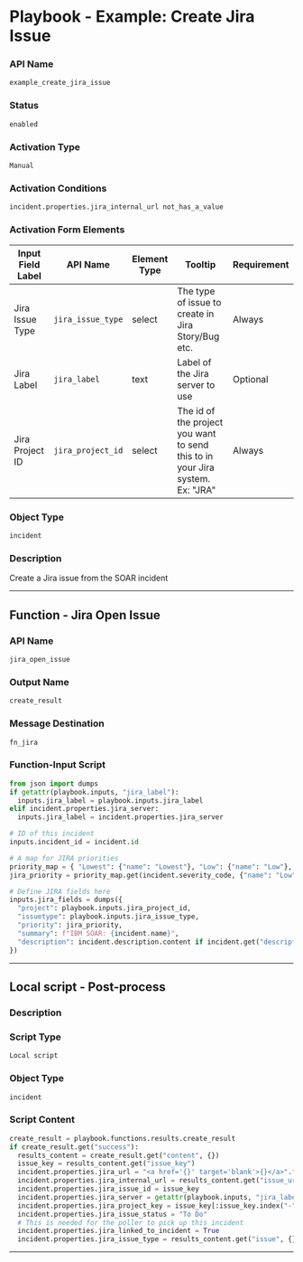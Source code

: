 <!--
    DO NOT MANUALLY EDIT THIS FILE
    THIS FILE IS AUTOMATICALLY GENERATED WITH resilient-sdk codegen
    Generated with resilient-sdk v50.1.262
-->

# Playbook - Example: Create Jira Issue

### API Name
`example_create_jira_issue`

### Status
`enabled`

### Activation Type
`Manual`

### Activation Conditions
`incident.properties.jira_internal_url not_has_a_value`

### Activation Form Elements
| Input Field Label | API Name | Element Type | Tooltip | Requirement |
| ----------------- | -------- | ------------ | ------- | ----------- |
| Jira Issue Type | `jira_issue_type` | select | The type of issue to create in Jira Story/Bug etc. | Always |
| Jira Label | `jira_label` | text | Label of the Jira server to use | Optional |
| Jira Project ID | `jira_project_id` | select | The id of the project you want to send this to in your Jira system. Ex: "JRA" | Always |

### Object Type
`incident`

### Description
Create a Jira issue from the SOAR incident


---
## Function - Jira Open Issue

### API Name
`jira_open_issue`

### Output Name
`create_result`

### Message Destination
`fn_jira`

### Function-Input Script
```python
from json import dumps
if getattr(playbook.inputs, "jira_label"):
  inputs.jira_label = playbook.inputs.jira_label
elif incident.properties.jira_server:
  inputs.jira_label = incident.properties.jira_server

# ID of this incident
inputs.incident_id = incident.id

# A map for JIRA priorities
priority_map = { "Lowest": {"name": "Lowest"}, "Low": {"name": "Low"}, "Medium": {"name": "Medium"}, "High": {"name": "High"}, "Highest": {"name": "Highest"} }
jira_priority = priority_map.get(incident.severity_code, {"name": "Low"})

# Define JIRA fields here
inputs.jira_fields = dumps({
  "project": playbook.inputs.jira_project_id,
  "issuetype": playbook.inputs.jira_issue_type,
  "priority": jira_priority,
  "summary": f"IBM SOAR: {incident.name}",
  "description": incident.description.content if incident.get("description") else "Created in IBM SOAR"
})
```

---

## Local script - Post-process

### Description


### Script Type
`Local script`

### Object Type
`incident`

### Script Content
```python
create_result = playbook.functions.results.create_result
if create_result.get("success"):
  results_content = create_result.get("content", {})
  issue_key = results_content.get("issue_key")
  incident.properties.jira_url = "<a href='{}' target='blank'>{}</a>".format(results_content.get("issue_url"), issue_key)
  incident.properties.jira_internal_url = results_content.get("issue_url_internal")
  incident.properties.jira_issue_id = issue_key
  incident.properties.jira_server = getattr(playbook.inputs, "jira_label")
  incident.properties.jira_project_key = issue_key[:issue_key.index("-")]
  incident.properties.jira_issue_status = "To Do"
  # This is needed for the poller to pick up this incident
  incident.properties.jira_linked_to_incident = True
  incident.properties.jira_issue_type = results_content.get("issue", {}).get("fields", {}).get("issuetype", {}).get("name")
```

---

